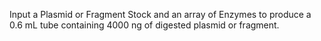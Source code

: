 Input a Plasmid or Fragment Stock and an array of Enzymes to produce a 0.6 mL tube containing 4000 ng of digested plasmid or fragment. 